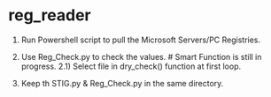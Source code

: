 # reg_reader

1) Run Powershell script to pull the Microsoft Servers/PC Registries.

2) Use Reg_Check.py to check the values. # Smart Function is still in progress.
2.1) Select file in dry_check() function at first loop.

3) Keep th STIG.py & Reg_Check.py in the same directory.

